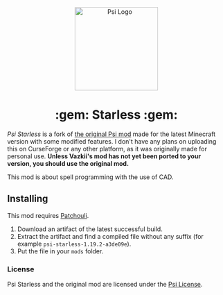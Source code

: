<div align="center">
  <img width="192px" src="web/img/logo.png" alt="Psi Logo">

  <h1>:gem: Starless :gem:</h1>
</div>

*Psi Starless* is a fork of [the original Psi mod](https://github.com/VazkiiMods/Psi) made for the latest Minecraft version with some modified features. I don't have any plans on uploading this on CurseForge or any other platform, as it was originally made for personal use. **Unless Vazkii's mod has not yet been ported to your version, you should use the original mod.**

This mod is about spell programming with the use of CAD.

## Installing

This mod requires [Patchouli](https://github.com/Vazkii/Patchouli).

1. Download an artifact of the latest successful build.
2. Extract the artifact and find a compiled file without any suffix (for example `psi-starless-1.19.2-a3de09e`).
3. Put the file in your `mods` folder.

### License

Psi Starless and the original mod are licensed under the [Psi License](http://psi.vazkii.net/license.php).
